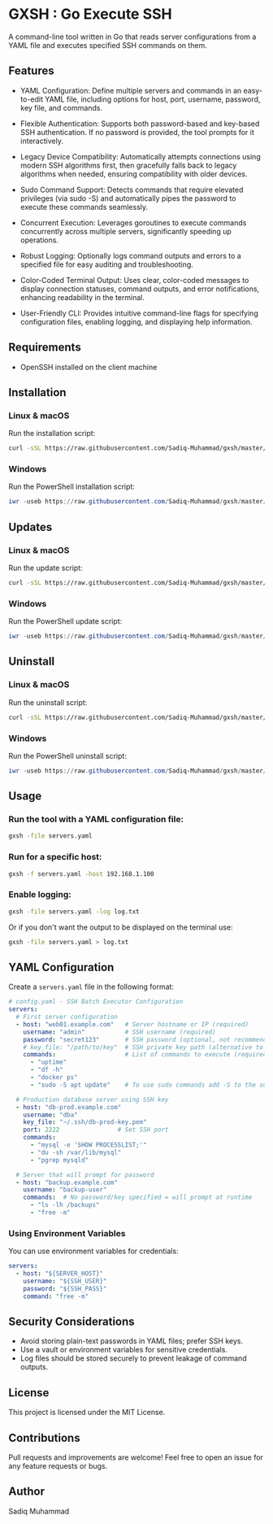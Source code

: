 # GXSH : Go Execute SSH

A command-line tool written in Go that reads server configurations from a YAML file and executes specified SSH commands on them.

## Features
- YAML Configuration:
Define multiple servers and commands in an easy-to-edit YAML file, including options for host, port, username, password, key file, and commands.

- Flexible Authentication:
Supports both password-based and key-based SSH authentication. If no password is provided, the tool prompts for it interactively.

- Legacy Device Compatibility:
Automatically attempts connections using modern SSH algorithms first, then gracefully falls back to legacy algorithms when needed, ensuring compatibility with older devices.

- Sudo Command Support:
Detects commands that require elevated privileges (via sudo -S) and automatically pipes the password to execute these commands seamlessly.

- Concurrent Execution:
Leverages goroutines to execute commands concurrently across multiple servers, significantly speeding up operations.

- Robust Logging:
Optionally logs command outputs and errors to a specified file for easy auditing and troubleshooting.

- Color-Coded Terminal Output:
Uses clear, color-coded messages to display connection statuses, command outputs, and error notifications, enhancing readability in the terminal.

- User-Friendly CLI:
Provides intuitive command-line flags for specifying configuration files, enabling logging, and displaying help information.

## Requirements
- OpenSSH installed on the client machine

## Installation
### **Linux & macOS**
Run the installation script:
```sh
curl -sSL https://raw.githubusercontent.com/Sadiq-Muhammad/gxsh/master/scripts/install.sh | sudo bash
```

### **Windows**
Run the PowerShell installation script:
```powershell
iwr -useb https://raw.githubusercontent.com/Sadiq-Muhammad/gxsh/master/scripts/install.ps1 | iex
```

## Updates
### **Linux & macOS**
Run the update script:
```sh
curl -sSL https://raw.githubusercontent.com/Sadiq-Muhammad/gxsh/master/scripts/update.sh | sudo bash
```

### **Windows**
Run the PowerShell update script:
```powershell
iwr -useb https://raw.githubusercontent.com/Sadiq-Muhammad/gxsh/master/scripts/update.ps1 | iex
```

## Uninstall
### **Linux & macOS**
Run the uninstall script:
```sh
curl -sSL https://raw.githubusercontent.com/Sadiq-Muhammad/gxsh/master/scripts/uninstall.sh | sudo bash
```

### **Windows**
Run the PowerShell uninstall script:
```powershell
iwr -useb https://raw.githubusercontent.com/Sadiq-Muhammad/gxsh/master/scripts/uninstall.ps1 | iex
```

## Usage
### Run the tool with a YAML configuration file:
```sh
gxsh -file servers.yaml
```

### Run for a specific host:
```sh
gxsh -f servers.yaml -host 192.168.1.100
```

### Enable logging:
```sh
gxsh -file servers.yaml -log log.txt
```
Or if you don't want the output to be displayed on the terminal use:
```sh
gxsh -file servers.yaml > log.txt
```

## YAML Configuration
Create a `servers.yaml` file in the following format:
```yaml
# config.yaml - SSH Batch Executor Configuration
servers:
  # First server configuration
  - host: "web01.example.com"   # Server hostname or IP (required)
    username: "admin"           # SSH username (required)
    password: "secret123"       # SSH password (optional, not recommended)
    # key_file: "/path/to/key"  # SSH private key path (alternative to password)
    commands:                   # List of commands to execute (required)
      - "uptime"
      - "df -h"
      - "docker ps"
      - "sudo -S apt update"    # To use sudo commands add -S to the sudo

  # Production database server using SSH key
  - host: "db-prod.example.com"
    username: "dba"
    key_file: "~/.ssh/db-prod-key.pem"
    port: 2222                # Set SSH port
    commands:
      - "mysql -e 'SHOW PROCESSLIST;'"
      - "du -sh /var/lib/mysql"
      - "pgrep mysqld"

  # Server that will prompt for password
  - host: "backup.example.com"
    username: "backup-user"
    commands:  # No password/key specified = will prompt at runtime
      - "ls -lh /backups"
      - "free -m"
```

### Using Environment Variables
You can use environment variables for credentials:
```yaml
servers:
  - host: "${SERVER_HOST}"
    username: "${SSH_USER}"
    password: "${SSH_PASS}"
    command: "free -m"
```

## Security Considerations
- Avoid storing plain-text passwords in YAML files; prefer SSH keys.
- Use a vault or environment variables for sensitive credentials.
- Log files should be stored securely to prevent leakage of command outputs.

## License
This project is licensed under the MIT License.

## Contributions
Pull requests and improvements are welcome! Feel free to open an issue for any feature requests or bugs.

## Author
Sadiq Muhammad